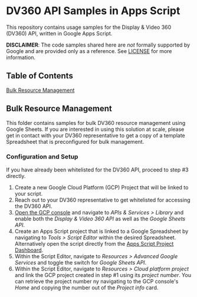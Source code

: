 # DV360 API Samples in Apps Script

This repository contains usage samples for the Display & Video 360 (DV360)
API, written in Google Apps Script.

**DISCLAIMER**: The code samples shared here are _not_ formally supported
by Google and are provided only as a reference. See [LICENSE](LICENSE.md)
for more information.

## Table of Contents
[Bulk Resource Management](#bulk-resource-management)

## Bulk Resource Management

This folder contains samples for bulk DV360 resource management using Google
Sheets. If you are interested in using this solution at scale, please get in
contact with your DV360 representative to get a copy of a template Spreadsheet
that is preconfigured for bulk management.

### Configuration and Setup

If you have already been whitelisted for the DV360 API, proceed to step #3
directly.

1.  Create a new Google Cloud Platform (GCP) Project that will be linked to your
    script.
2.  Reach out to your DV360 representative to get whitelisted for accessing the
    DV360 API.
3.  [Open the GCP console](https://console.cloud.google.com/) and navigate to
    _APIs & Services > Library_ and enable both the _Display & Video 360 API_
    as well as the _Google Sheets API_.
4.  Create an Apps Script project that is linked to a Google Spreadsheet by
    navigating to _Tools > Script Editor_ within the desired Spreadsheet.
    Alternatively open the script directly from the
    [Apps Script Project Dashboard](https://script.google.com/home/all).
5.  Within the Script Editor, navigate to _Resources > Advanced Google Services_
    and toggle the switch for _Google Sheets API_.
6.  Within the Script Editor, navigate to _Resources > Cloud platform project_
    and link the GCP project created in step #1 using its _project number_. You
    can retrieve the project number ny navigating to the GCP console's _Home_
    and copying the number out of the _Project info_ card.
